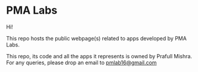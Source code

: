 # PMA Labs

Hi!

This repo hosts the public webpage(s) related to apps developed by PMA Labs.


This repo, its code and all the apps it represents is owned by Prafull Mishra. For any queries, please drop an email to pmlab16@gmail.com